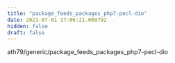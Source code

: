 ```yaml
---
title: "package_feeds_packages_php7-pecl-dio"
date: 2021-07-01 17:06:21.009792
hidden: false
draft: false
---
```


ath79/generic/package_feeds_packages_php7-pecl-dio

